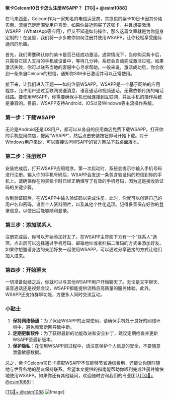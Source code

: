 **紫卡Celcom10日卡怎么注册WSAPP？【TG💪+ @esim1088】**

在马来西亚，Celcom作为一家知名的电信运营商，其提供的紫卡10日卡因其价格实惠、流量充足而深受用户喜爱。如果你最近购买了这张卡，并且想要激活WSAPP（WhatsApp等应用），但又不知道如何操作，那么这篇文章就是为你量身定制的！在这里，我们将一步步教你如何注册并使用WSAPP，让你轻松享受国际通讯的乐趣。

首先，我们需要确认你的紫卡是否已经成功激活。通常情况下，当你购买紫卡后，只需将它插入支持的手机或设备中，等待几分钟，系统会自动完成激活过程。如果激活失败，你可以联系当地的客服中心寻求帮助。一般来说，激活成功后，你会收到一条来自Celcom的短信，通知你SIM卡已激活并可以正常使用。

接下来，让我们进入正题——如何注册WSAPP。WSAPP是一个基于网络的应用程序，允许用户通过互联网发送消息、语音通话和视频通话，无需依赖传统的电话线路。要使用WSAPP，你需要确保手机已经连接到互联网，并且手机的操作系统是兼容的。目前，WSAPP支持Android、iOS以及Windows等主流操作系统。

### 第一步：下载WSAPP

无论是Android还是iOS用户，都可以从各自的应用商店免费下载WSAPP。打开你的手机应用商店，搜索“WSAPP”，然后点击安装按钮即可开始下载。对于Windows用户来说，可以直接访问WSAPP的官方网站下载桌面版本。

### 第二步：注册账户

安装完成后，打开WSAPP应用程序。第一次启动时，系统会提示你输入手机号码进行注册。输入你的手机号码后，WSAPP会发送一条包含验证码的短信到你的手机上。请确保你在购买紫卡时已经正确填写了有效的手机号码，因为这是接收验证码的关键步骤。

收到验证码后，在WSAPP中输入验证码以完成注册。此时，你就可以创建自己的用户名和密码，设置个人资料图片，以及其他个性化选项。记得妥善保存好你的登录信息，以便日后能够顺利登录。

### 第三步：添加联系人

注册完成后，你可以开始添加好友了。在WSAPP主界面下方有一个“联系人”选项，点击后可以选择通过手机号码、邮箱地址或者扫描二维码的方式来添加好友。如果你想邀请身边的亲朋好友一起使用WSAPP，可以通过分享链接的方式让他们加入进来。

### 第四步：开始聊天

一切准备就绪之后，你就可以与其他WSAPP用户开始聊天了。无论是文字聊天、语音通话还是视频会议，WSAPP都能提供流畅且高质量的服务体验。此外，WSAPP还支持群聊功能，方便多人同时交流互动。

### 小贴士

1. **保持网络畅通**：为了保证WSAPP的正常使用，请确保手机处于良好的网络环境中，避免频繁断网导致中断。
2. **定期更新软件**：为了获得最新的功能改进和安全补丁，建议定期检查并更新WSAPP至最新版本。
3. **保护隐私**：在使用WSAPP的过程中，请注意保护个人信息的安全，不要随意泄露敏感数据。

总之，紫卡Celcom10日卡搭配WSAPP不仅能够节省通信费用，还能让你随时随地与世界各地的朋友保持联系。希望本文提供的指南能帮助你顺利完成注册并愉快地使用WSAPP。如果你还有其他疑问，欢迎随时咨询我们的专业团队[[TG💪+ @esim1088](https://t.me/s/esim1088)]！

[[TG💪+ @esim1088](https://t.me/s/esim1088) ![Image](https://i.postimg.cc/4NQfJmqS/Snipaste-2025-05-13-00-14-12.png)]
